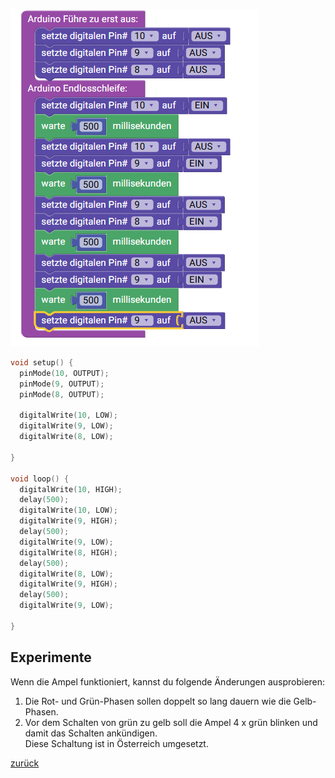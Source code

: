  <link rel="stylesheet" href="https://hi2272.github.io/StyleMD.css">

![alt text](Schaltung.png)


```c++
void setup() {
  pinMode(10, OUTPUT);
  pinMode(9, OUTPUT);
  pinMode(8, OUTPUT);

  digitalWrite(10, LOW);
  digitalWrite(9, LOW);
  digitalWrite(8, LOW);

}

void loop() {
  digitalWrite(10, HIGH);
  delay(500);
  digitalWrite(10, LOW);
  digitalWrite(9, HIGH);
  delay(500);
  digitalWrite(9, LOW);
  digitalWrite(8, HIGH);
  delay(500);
  digitalWrite(8, LOW);
  digitalWrite(9, HIGH);
  delay(500);
  digitalWrite(9, LOW);

}
```
## Experimente
Wenn die Ampel funktioniert, kannst du folgende Änderungen ausprobieren:
1. Die Rot- und Grün-Phasen sollen doppelt so lang dauern wie die Gelb-Phasen.
2. Vor dem Schalten von grün zu gelb soll die Ampel 4 x grün blinken und damit das Schalten ankündigen.  
Diese Schaltung ist in Österreich umgesetzt.

[zurück](index.html)